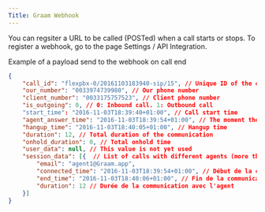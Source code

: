 ```yaml
---
Title: Graam Webhook
---
```


You can regsiter a URL to be called (POSTed) when a call starts or stops. To register a webhook, go to the page Settings / API Integration.

Example of a payload send to the webhook on call end

```JSON
{
	"call_id": "flexpbx-0/20161103183940-sip/15", // Unique ID of the call
	"our_number": "0033974739980", // Our phone number
	"client_number": "0033175757523", // Client phone number
	"is_outgoing": 0, // 0: Inbound call. 1: Outbound call
	"start_time": "2016-11-03T18:39:40+01:00", // Call start time
	"agent_answer_time": "2016-11-03T18:39:54+01:00", // The moment the call is anwsered by the first agent
	"hangup_time": "2016-11-03T18:40:05+01:00", // Hangup time
	"duration": 12, // Total duration of the communication
	"onhold_duration": 0, // Total onhold time
	"user_data": null, // This value is not yet used
	"session_data": [{  // List of calls with different agents (more than 1 if there is a call transfer)
		"email": "agent1@Graam.app",
		"connected_time": "2016-11-03T18:39:54+01:00", // Début de la communication avec l'agent
		"end_time": "2016-11-03T18:40:06+01:00", // Fin de la communication avec l'agent
		"duration": 12 // Durée de la communication avec l'agent
	}]
}
```
